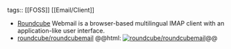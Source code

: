 tags:: [[FOSS]] [[Email/Client]]

- [Roundcube](https://roundcube.net/) Webmail is a browser-based multilingual IMAP client with an application-like user interface.
- [roundcube/roundcubemail](https://github.com/roundcube/roundcubemail)
  @@html: <a href="https://github.com/roundcube/roundcubemail/"><img src="https://github-readme-stats-astronomer.vercel.app/api/pin/?username=roundcube&repo=roundcubemail&theme=tokyonight" alt="roundcube/roundcubemail"/></a>@@